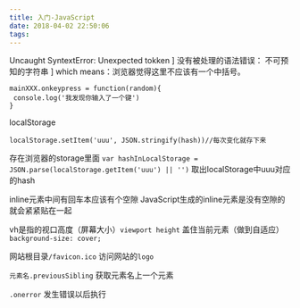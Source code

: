 ```yaml
---
title: 入门-JavaScript
date: 2018-04-02 22:50:06
tags:
---
```

Uncaught SyntextError: Unexpected tokken ]
没有被处理的语法错误： 不可预知的字符串 ]
which means：浏览器觉得这里不应该有一个中括号。

```
mainXXX.onkeypress = function(random){
 console.log('我发现你输入了一个键')
}
```

localStorage

```
localStorage.setItem('uuu', JSON.stringify(hash))//每次变化就存下来
```

存在浏览器的storage里面
`var hashInLocalStorage = JSON.parse(localStorage.getItem('uuu') || '')`
取出localStorage中uuu对应的hash

inline元素中间有回车本应该有个空隙
JavaScript生成的inline元素是没有空隙的
就会紧紧贴在一起

vh是指的视口高度（屏幕大小）`viewport height`
盖住当前元素（做到自适应）`background-size: cover;`

网站根目录`/favicon.ico`
访问网站的`logo`

`元素名.previousSibling`
获取元素名上一个元素

`.onerror`
发生错误以后执行